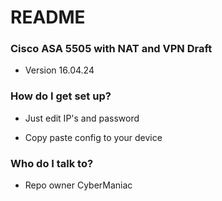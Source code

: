 # README #

### Cisco ASA 5505 with NAT and VPN Draft ###

* Version 16.04.24

### How do I get set up? ###

* Just edit IP's and password

* Copy paste config to your device

### Who do I talk to? ###

* Repo owner CyberManiac
